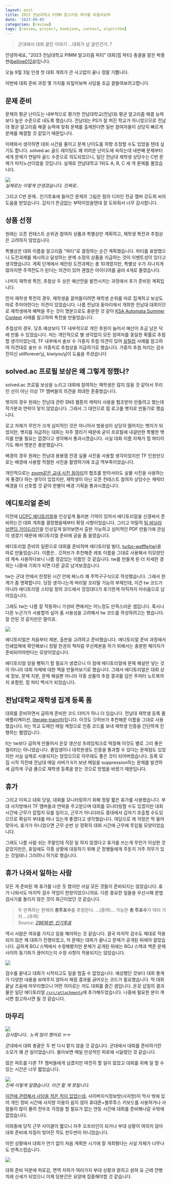 ```yaml
---
layout: post
title: 2023 전남대학교 PIMM 알고리즘 파티를 되돌아보며
date: '2023-09-05'
categories: [review]
tags: [review, project, baekjoon, contest, algorithm]
---
```


> 군대에서 대회 굴린 이야기 ...대회가 날 굴린건가..?

안녕하세요, "2023 전남대학교 PIMM 알고리즘 파티" 대회(핌 파티) 총괄을 맡은 박종현([belline0124](https://www.acmicpc.net/user/belline0124))입니다.

오늘 9월 3일 인생 첫 대회 개최가 큰 사고없이 끝나 정말 기쁩니다.

이번에 대회 준비 과정 몇 가지를 되짚어보며 사담을 조금 곁들여보려고합니다.

## 문제 준비

문제의 평균 난이도는 내부적으로 평가한 전남대학교(전남대) 평균 알고리즘 해결 능력보다 높은 수준으로 내도록 했습니다. 전남대는 PS가 잘 퍼진 학교가 아니었으므로 전남대 평균 알고리즘 해결 능력에 맞춰 문제를 출제한다면 일반 참여자들이 상당히 빠르게 문제를 해결할 것 같았기 때문입니다.

이제와서 생각하면 대회 시간을 줄이고 문제 난이도를 하향 조정할 수도 있었을 텐데 싶기도 합니다. solved.ac 골드 레이팅도 꽤 어려운 난이도에 속하는데 네번째 문제부터 세개 문제가 연달아 골드 수준으로 의도되었으니, 일단 전남대 재학생 상당수는 C번 문제가 마지노선이었을 것입니다. 실제로 전남대학교 1위도 A, B, C 세 개 문제를 풀었습니다.  

![](/static/posts/2023-09-05-rewinding-2023-pimm-party/unlucky-jonghyeon.jpeg)  
_실제로는 이렇게 안생겼습니다. 진짜로.._

그리고 C번 문제.. 인기투표에 들어간 문제의 그림은 핌의 디자인 전공 멤버 강도희 씨의 도움을 받았습니다. 갑자기 뜬금없는 부탁이었을텐데 잘 도와줘서 너무 감사합니다.  

## 상품 선정

원래는 오픈 컨테스트 순위권 참여자 상품과 특별상만 계획하고, 재학생 특전과 추첨상은 고려하지 않았습니다.

특별상은 대회 이름을 알고리즘 "파티"로 결정하는 순간 계획했습니다. 파티를 표방했으니 도전과제를 제시하고 달성하는 분께 소정의 상품을 지급하는 것이 이벤트성이 있다고 생각했습니다. 계획 단계에서 제안된 도전과제는 총 10개였지만, 특별상 수가 지나치게 많아지면 주객전도가 된다는 의견이 있어 괜찮은 아이디어를 골라 4개로 줄였습니다.

나머지 재학생 특전, 추첨상 두 상은 예산안을 발전시키는 과정에서 추가 준비된 계획입니다.

먼저 재학생 특전의 경우, 재학생을 끌어들이려면 재학생 순위를 따로 집계하고 보상도 따로 주어야한다는 의견이 있었습니다. 나름 전남대 동아리에서 개최한 전남대 대회이므로 재학생에게 혜택을 주는 것이 명분으로도 충분한 것 같아 [KSA Automata Summer Contest](https://www.acmicpc.net/contest/rule/1086) 사례를 참고하여 특전을 만들었습니다.

추첨상의 경우, 당초 예상보다 TF 내부적으로 개인 후원이 늘어서 예산이 조금 남은 덕에 만들 수 있었습니다. 저는 개인적으로 별 생각없이 모든 참여자를 동일한 확률로 추첨할 생각이었는데, TF 내부에서 솔브 수 가중치 추첨 의견이 있어 [유틸컵](https://www.acmicpc.net/board/view/123940) 사례를 참고하여 의견대로 솔브 수 가중치로 추첨상을 지급하기로 했습니다. 가중치 추첨 처리는 검수진이신 utilforever님, kiwiyou님이 도움을 주셨습니다

## solved.ac 프로필 보상은 왜 그렇게 정했나?

solved.ac 프로필 보상을 노리고 대회에 참여하는 재학생은 많지 않을 것 같아서 무리인 선이 아닌 이상 TF 멤버들의 의견을 최대한 존중했습니다.

뱃지의 경우 원래는 전남대 관련 SNS 웹툰의 캐릭터 사용을 협조받아 만들려고 했는데 작가분과 연락이 닿지 않았습니다. 그래서 그 대언으로 핌 로고를 뱃지로 만들기로 했습니다.  

로고 자체가 무언가 크게 심미적인 것은 아니어서 범용성이 상당히 떨어지는 뱃지가 되었지만, 뱃지를 지급하는 대회는 자주 열리기 때문에 굳이 프로필에 내걸만한 특별한 뱃지를 만들 필요는 없겠다고 생각해서 통과시켰습니다. 사실 대회 이름 자체가 핌 파티이기도 해서 명분은 충분했습니다.

배경의 경우 원래는 전남대 용봉캠 전경 실물 사진을 사용할 생각이었지만 TF 인원만으로는 배경에 사용할 적절한 사진을 촬영하기에 조금 역부족이었습니다.  

개인적으로는 [zoom같은 교내 사진 동아리](https://www.instagram.com/cnu.zoom/)의 협조를 받아서라도 실물 사진을 사용하는게 좋겠다 하는 생각이 있었지만, 재학생이 아닌 오픈 컨테스트 참여자 상당수는 캐릭터 배경을 더 선호할 것 같아 한별이 배경 기획을 통과시켰습니다.

## 에디토리얼 준비

이전에 [UCPC 에디토리얼](https://github.com/ucpcc/2020-solutions-theme)을 인상깊게 둘러본 기억이 있어서 에디토리얼을 신경써서 준비하는건 대회 개최를 결정했을때부터 확정 사항이었습니다. 그리고 어릴적 [팀 바닐라 브랜딩 가이드라인](https://v.anil.la/about/)을 인상깊게 읽어보면서 출판 가능하고 심미적인 PDF 만들기에 관심이 생겼기 때문에 에디토리얼 준비에 공을 좀 들였습니다.

에디토리얼 준비의 일환으로 대회를 준비하며 에디토리얼 빌더, [turbo-waffle(tw)](https://github.com/ShapeLayer/turbo-waffle)을 따로 만들었습니다. 이름은.. 깃허브가 추천해준 레포 이름을 그대로 사용해서 이모양인데 계속 사용하다보니 나름 정감있는 이름인 것 같습니다. tw를 만들게 된 더 자세한 경위는 나중에 기회가 되면 다른 글로 남겨보겠습니다.

tw는 군대 안에서 한정된 시간 안에 짜느라 꽤 주먹구구식으로 작성했습니다. 그래서 한계가 좀 명확합니다. 당장 생각나는게 머리말 꼬리말 기능의 부재인데, 이건 tw 코드가 아니라 에디토리얼 스타일 정의 코드에서 낑낑대다가 포기한게 아직까지 아쉬움으로 남아있습니다.

그래도 tw는 나름 잘 작동하니 가성비 면에서는 어느정도 만즉스러운 셈입니다. 혹시나 다른 누군가가 사용할까 싶어 좀 사용성을 고려해서 tw 코드를 작성하려고는 했습니다. 잘 안된 것 같지만은 말이죠.


![](/static/posts/2023-09-05-rewinding-2023-pimm-party/IMG_3204.jpg)  

에디토리얼은 처음부터 제본, 출판을 고려하고 준비했습니다. 에디토리얼 준비 과정에서 인쇄업체에 확인해보니 정말 한권의 책처럼 무선제본을 하기 위해서는 충분한 페이지가 준비되어야한다는 모양이었습니다.  

에디토리얼 양을 뻥튀기 할 필요가 생겼으니 이 참에 에디토리얼에 문제 해설만 넣는 것이 아니라 대회 자체에 대한 책을 만들어보기로 했습니다. 그래서 에디토리얼은 대회 상세 정보, 문제 지문, 문제 해설뿐 아니라 각종 상품의 추첨 결과를 담은 주피터 노트북까지 포함한, 핌 파티 백서가 되었습니다.

## 전남대학교 재학생 집계 등록 폼

대회를 준비하면서 급하게 준비한 코드 더미가 하나 더 있습니다. 전남대 재학생 등록 폼 애플리케이션, [literate-train(lt)](https://github.com/ShapeLayer/literate-train)입니다. 이것도 깃허브가 추천해준 이름을 그대로 사용했습니다. lt는 학교 도메인 메일 계정으로 인증 코드를 보내 재학생 인증을 간단하게 진행하는 웹앱입니다.

lt는 tw보다 급하게 만들어서 온갖 생산성 프레임워크로 떡칠해 이것도 별로 그리 좋은 퀄리티는 아니었습니다. 졸업생이나 대학원생도 인증을 통과할 수 있다는 문제점도 있었지만 사실 실제로 사용되지는 않았으므로 아무래도 좋은 것이 되어버렸습니다. 등록 모집 시작 직전에 전남대 메일 서버가 lt가 보낸 메일을 suppression하는 문제를 발견하세 급하게 구글 폼으로 재학생 등록을 받는 것으로 방법을 바꿨기 때문입니다.

## 휴가

그리고 이윽고 대회 당일, 대회를 모니터링하기 위해 정말 짧은 휴가를 사용했습니다. 부대 사지방에서 TF 멤버들과 연락을 주고받으며 대회를 모니터링할 수도 있겠지만 대회 시간에 근무가 잡힐지 모를 일이고, 근무가 아니더라도 중대에서 갑자기 호출할 수도있으므로 확실히 부대를 떠나 있는게 좋겠다고 생각했습니다. 여담으로 제 걱정은 딱 들어맞아서, 휴가가 아니었으면 근무 순번 상 정확히 대회 시간에 근무에 투입될 모양이었습니다.

그래도 나름 사람 쉬는 주말인데 직장 일 하지 않겠다고 휴가를 쓰는게 무언가 이상한 것 같았지만은, 휴일에도 각종 상황에 대응하기 위해 군 장병들에게 주둔지 거주 의무가 있는 것일테니 그러려니 하기로 했습니다.

## 휴가 나와서 일하는 사람

모든 게 준비된 채 휴가를 나온 듯 했지만 사실 모든 것들이 준비되지는 않았습니다. 휴가 나와서도 마지막 검수 작업이 한창이었으니까요. 다른 중요한 일들을 우선시해 문법 검사기를 돌리지 않은 것이 화근이었던 것 같습니다.  

> 두 만족하는 현재의 **총투표수**를 추정한다. ...(중략)... 가능한 **총 투표수**가 여러 가지 ...(후략)  
> _Source: [29616번: 인기투표](https://www.acmicpc.net/problem/29616)_

역시 사람은 여유를 가지고 일을 해야하는 것 같습니다. 결국 마지막 검수도 제대로 적용되지 않은 채 대회가 진행되었고, 저 문제는 대회가 끝나고 문제가 공개된 뒤에야 알았습니다. 급하게 BOJ 스택에서 수정해봤지만 문제가 공개된 뒤에는 BOJ 스택과 백준 문제 사이의 동기화가 끊어지는지 수정 사항이 적용되지는 않았습니다.

![](/static/posts/2023-09-05-rewinding-2023-pimm-party/스크린샷%202023-09-05%20234453.png)

검수를 끝내고 대회가 시작되고도 일을 멈출 수 없었습니다. 예상했던 것보다 대회 통계가 다양한 내용을 보여주지 않아서 채점 결과를 긁어오는 코드가 필요했습니다. 딱 대회 끝날 즈음에 마무리했으니 어떤 의미로는 저도 대회를 즐긴 셈입니다. 온갖 삽질의 결과물은 일단 에디토리얼 [`/src/attachments`](https://github.com/PIMM-DEV/2023-algorithm-party-editorial/tree/main/src/attachments/scrap_invocations)에 추가해두었습니다. 나중에 필요한 분이 계시면 참고하시면 될 것 같습니다.  

## 마무리

![](/static/posts/2023-09-05-rewinding-2023-pimm-party/스크린샷%202023-09-06%20000101.png)  
_감사합니다.. 노력 많이 했어요 ㅠㅠ_

군대에서 대회 총괄은 두 번 다시 맡지 않을 것 같습니다. 군대에서 대회를 준비하기란 소모가 꽤 큰 일이었습니다. 돌아보면 매일 만성적인 피로에 시달렸던 것 같습니다.

많은 파트를 다른 TF 멤버들에게 넘겼지만 여전히 할 일이 많았고 대회를 위해 일 할 수 있는 시간은 너무 짧았습니다.  

![](/static/posts/2023-09-05-rewinding-2023-pimm-party/KakaoTalk_20230904_002703361.jpg)  
_진짜 이렇게 일했습니다. 이건 할 게 못됩니다._

[이전에 관련해서 사담을 적은 적이 있었는데,](https://blog.jonghyeon.me/posts/2023-04-19-programming-in-roka/) 사이버지식정보방(사지방)이 막사 밖에 있어 개인 정비 시간에 사지방 이용이 쉽지 않아 휴대폰+블루투스 키보드를 사용하거나 사람들이 많이 몰려 전우조 걱정을 할 필요가 없는 연등 시간에 대회를 준비해나갈 수밖에 없었습니다.

이와중에 당직 근무 사이클이 짧으니 자주 오프라인이 되거나 부대 상황이 여의치 않아 대회 준비에 차질이 빚어진 적도 한두번이 아니었습니다.

이런 상황에서 대회가 연기 없이 처음 계획한 시기에 잘 개최됐다는 사실 자체가 너무나도 만족스럽습니다.

![](/static/posts/2023-09-05-rewinding-2023-pimm-party/IMG_3064.jpeg)  

대회 준비 덕분에 피로감, 면역 저하가 여러가지 부대 상황과 얽히고 섥혀 요 근레 잔병치레 신세가 되었으니 이제 당분간은 요양에 집중해야할 것 같습니다.  
